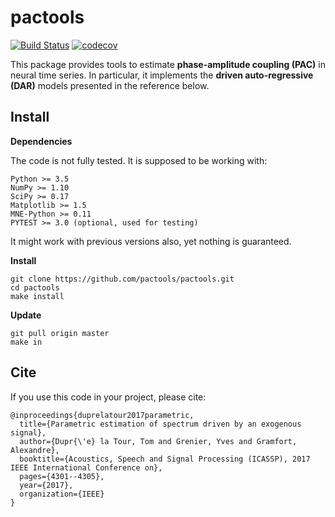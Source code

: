 # pactools

[![Build Status](https://travis-ci.org/pactools/pactools.svg?branch=master)](https://travis-ci.org/pactools/pactools) [![codecov](https://codecov.io/gh/pactools/pactools/branch/master/graph/badge.svg)](https://codecov.io/gh/pactools/pactools)

This package provides tools to estimate **phase-amplitude coupling (PAC)** in neural time series. In particular, it implements the **driven auto-regressive (DAR)** models presented in the reference below.

## Install

**Dependencies**

The code is not fully tested. It is supposed to be working with:

```
Python >= 3.5
NumPy >= 1.10
SciPy >= 0.17
Matplotlib >= 1.5
MNE-Python >= 0.11
PYTEST >= 3.0 (optional, used for testing)
```

It might work with previous versions also, yet nothing is guaranteed.

**Install**

```
git clone https://github.com/pactools/pactools.git
cd pactools
make install
```

**Update**

```
git pull origin master
make in
```

## Cite

If you use this code in your project, please cite:

```
@inproceedings{duprelatour2017parametric,
  title={Parametric estimation of spectrum driven by an exogenous signal},
  author={Dupr{\'e} la Tour, Tom and Grenier, Yves and Gramfort, Alexandre},
  booktitle={Acoustics, Speech and Signal Processing (ICASSP), 2017 IEEE International Conference on},
  pages={4301--4305},
  year={2017},
  organization={IEEE}
}
```
